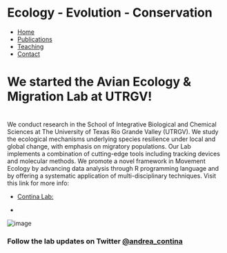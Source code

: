 # Ecology - Evolution - Conservation

* [Home](https://acontina.github.io/research)
* [Publications](https://acontina.github.io/publications)
* [Teaching](https://acontina.github.io/teaching)
* [Contact](https://acontina.github.io/contact)

# We started the Avian Ecology & Migration Lab at UTRGV! 
#
We conduct research in the School of Integrative Biological and Chemical Sciences at The University of Texas Rio Grande Valley (UTRGV). We study the ecological mechanisms underlying species resilience under local and global change, with emphasis on migratory populations. Our Lab implements a combination of cutting-edge tools including tracking devices and molecular methods. We promote a novel framework in Movement Ecology by advancing data analysis through R programming language and by offering a systematic application of multi-disciplinary techniques. Visit this link for more info: 
* [Contina Lab:](https://sites.google.com/view/contina)
-
![image](https://user-images.githubusercontent.com/21181961/182423606-5fd0b664-3dd7-4bbb-9d0b-e1d7025c2842.png) 
### Follow the lab updates on Twitter [@andrea_contina](https://twitter.com/andrea_contina) 
